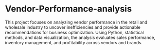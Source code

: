 # Vendor-Performance-analysis
This project focuses on analyzing vendor performance in the retail and wholesale industry to uncover inefficiencies and provide actionable recommendations for business optimization. Using Python, statistical methods, and data visualization, the analysis evaluates sales performance, inventory management, and profitability across vendors and brands.
